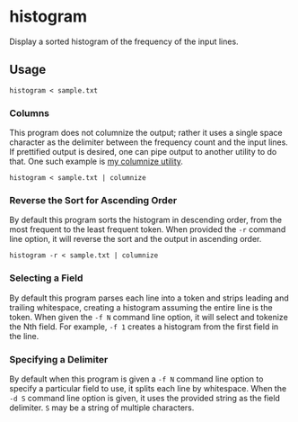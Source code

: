 # histogram

Display a sorted histogram of the frequency of the input lines.

## Usage

```
histogram < sample.txt
```

### Columns

This program does not columnize the output; rather it uses a single
space character as the delimiter between the frequency count and the
input lines. If prettified output is desired, one can pipe output to
another utility to do that.  One such example is
[my columnize utility](https://github.com/karrick/columnize).

```
histogram < sample.txt | columnize
```

### Reverse the Sort for Ascending Order

By default this program sorts the histogram in descending order, from
the most frequent to the least frequent token. When provided the `-r`
command line option, it will reverse the sort and the output in
ascending order.

```
histogram -r < sample.txt | columnize
```

### Selecting a Field

By default this program parses each line into a token and strips
leading and trailing whitespace, creating a histogram assuming the
entire line is the token. When given the `-f N` command line option,
it will select and tokenize the Nth field. For example, `-f 1` creates
a histogram from the first field in the line.

### Specifying a Delimiter

By default when this program is given a `-f N` command line option to
specify a particular field to use, it splits each line by
whitespace. When the `-d S` command line option is given, it uses the
provided string as the field delimiter. `S` may be a string of
multiple characters.
